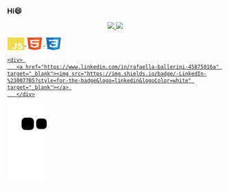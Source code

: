### Hi😄

<div align="center">
  <a href="https://github.com/dienieper">
  <img height="180em" src="https://github-readme-stats.vercel.app/api?username=dienieper&show_icons=true&theme=dracula&include_all_commits=true&count_private=true"/>
  <img height="180em" src="https://github-readme-stats.vercel.app/api/top-langs/?username=dienieper&layout=compact&langs_count=7&theme=dracula"/>
</div>
  <div style="display: inline_block"><br>
    <img align="center" alt="dieni-Js" height="30" width="40" src="https://raw.githubusercontent.com/devicons/devicon/master/icons/javascript/javascript-plain.svg">
    <img align="center" alt="dieni-HTML" height="30" width="40" src="https://raw.githubusercontent.com/devicons/devicon/master/icons/html5/html5-original.svg">
   <img align="center" alt="dieni-CSS" height="30" width="40" src="https://raw.githubusercontent.com/devicons/devicon/master/icons/css3/css3-original.svg"
    </div>
    
    <div> 
       <a href="https://www.linkedin.com/in/rafaella-ballerini-45875016a" target="_blank"><img src="https://img.shields.io/badge/-LinkedIn-%230077B5?style=for-the-badge&logo=linkedin&logoColor=white" target="_blank"></a> 
       </div>

    
  
 

   ![Snake animation](https://github.com/rafaballerini/rafaballerini/blob/output/github-contribution-grid-snake.svg)
      
      
     

